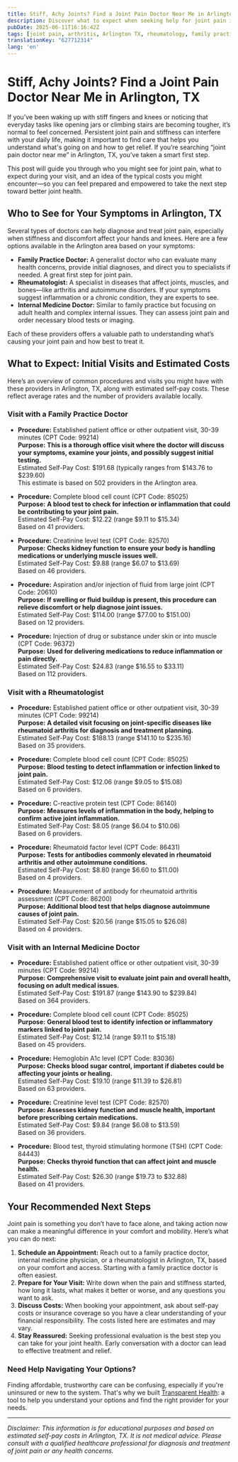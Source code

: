 ```yaml
---
title: Stiff, Achy Joints? Find a Joint Pain Doctor Near Me in Arlington, TX  
description: Discover what to expect when seeking help for joint pain in Arlington, TX, including providers, procedures, and estimated costs.  
pubDate: 2025-06-11T16:16:42Z
tags: [joint pain, arthritis, Arlington TX, rheumatology, family practice, internal medicine, doctor visit cost]
translationKey: "627712314"
lang: 'en'
---
```


# Stiff, Achy Joints? Find a Joint Pain Doctor Near Me in Arlington, TX

If you’ve been waking up with stiff fingers and knees or noticing that everyday tasks like opening jars or climbing stairs are becoming tougher, it’s normal to feel concerned. Persistent joint pain and stiffness can interfere with your daily life, making it important to find care that helps you understand what's going on and how to get relief. If you’re searching “joint pain doctor near me” in Arlington, TX, you’ve taken a smart first step.

This post will guide you through who you might see for joint pain, what to expect during your visit, and an idea of the typical costs you might encounter—so you can feel prepared and empowered to take the next step toward better joint health.

## Who to See for Your Symptoms in Arlington, TX

Several types of doctors can help diagnose and treat joint pain, especially when stiffness and discomfort affect your hands and knees. Here are a few options available in the Arlington area based on your symptoms:

- **Family Practice Doctor:** A generalist doctor who can evaluate many health concerns, provide initial diagnoses, and direct you to specialists if needed. A great first step for joint pain.
- **Rheumatologist:** A specialist in diseases that affect joints, muscles, and bones—like arthritis and autoimmune disorders. If your symptoms suggest inflammation or a chronic condition, they are experts to see.
- **Internal Medicine Doctor:** Similar to family practice but focusing on adult health and complex internal issues. They can assess joint pain and order necessary blood tests or imaging.

Each of these providers offers a valuable path to understanding what’s causing your joint pain and how best to treat it.

## What to Expect: Initial Visits and Estimated Costs

Here’s an overview of common procedures and visits you might have with these providers in Arlington, TX, along with estimated self-pay costs. These reflect average rates and the number of providers available locally.

### Visit with a Family Practice Doctor

- **Procedure:** Established patient office or other outpatient visit, 30-39 minutes (CPT Code: 99214)  
  **Purpose:** **This is a thorough office visit where the doctor will discuss your symptoms, examine your joints, and possibly suggest initial testing.**  
  Estimated Self-Pay Cost: $191.68 (typically ranges from $143.76 to $239.60)  
  This estimate is based on 502 providers in the Arlington area.

- **Procedure:** Complete blood cell count (CPT Code: 85025)  
  **Purpose:** **A blood test to check for infection or inflammation that could be contributing to your joint pain.**  
  Estimated Self-Pay Cost: $12.22 (range $9.11 to $15.34)  
  Based on 41 providers.

- **Procedure:** Creatinine level test (CPT Code: 82570)  
  **Purpose:** **Checks kidney function to ensure your body is handling medications or underlying muscle issues well.**  
  Estimated Self-Pay Cost: $9.88 (range $6.07 to $13.69)  
  Based on 46 providers.

- **Procedure:** Aspiration and/or injection of fluid from large joint (CPT Code: 20610)  
  **Purpose:** **If swelling or fluid buildup is present, this procedure can relieve discomfort or help diagnose joint issues.**  
  Estimated Self-Pay Cost: $114.00 (range $77.00 to $151.00)  
  Based on 12 providers.

- **Procedure:** Injection of drug or substance under skin or into muscle (CPT Code: 96372)  
  **Purpose:** **Used for delivering medications to reduce inflammation or pain directly.**  
  Estimated Self-Pay Cost: $24.83 (range $16.55 to $33.11)  
  Based on 112 providers.

### Visit with a Rheumatologist

- **Procedure:** Established patient office or other outpatient visit, 30-39 minutes (CPT Code: 99214)  
  **Purpose:** **A detailed visit focusing on joint-specific diseases like rheumatoid arthritis for diagnosis and treatment planning.**  
  Estimated Self-Pay Cost: $188.13 (range $141.10 to $235.16)  
  Based on 35 providers.

- **Procedure:** Complete blood cell count (CPT Code: 85025)  
  **Purpose:** **Blood testing to detect inflammation or infection linked to joint pain.**  
  Estimated Self-Pay Cost: $12.06 (range $9.05 to $15.08)  
  Based on 6 providers.

- **Procedure:** C-reactive protein test (CPT Code: 86140)  
  **Purpose:** **Measures levels of inflammation in the body, helping to confirm active joint inflammation.**  
  Estimated Self-Pay Cost: $8.05 (range $6.04 to $10.06)  
  Based on 6 providers.

- **Procedure:** Rheumatoid factor level (CPT Code: 86431)  
  **Purpose:** **Tests for antibodies commonly elevated in rheumatoid arthritis and other autoimmune conditions.**  
  Estimated Self-Pay Cost: $8.80 (range $6.60 to $11.00)  
  Based on 4 providers.

- **Procedure:** Measurement of antibody for rheumatoid arthritis assessment (CPT Code: 86200)  
  **Purpose:** **Additional blood test that helps diagnose autoimmune causes of joint pain.**  
  Estimated Self-Pay Cost: $20.56 (range $15.05 to $26.08)  
  Based on 4 providers.

### Visit with an Internal Medicine Doctor

- **Procedure:** Established patient office or other outpatient visit, 30-39 minutes (CPT Code: 99214)  
  **Purpose:** **Comprehensive visit to evaluate joint pain and overall health, focusing on adult medical issues.**  
  Estimated Self-Pay Cost: $191.87 (range $143.90 to $239.84)  
  Based on 364 providers.

- **Procedure:** Complete blood cell count (CPT Code: 85025)  
  **Purpose:** **General blood test to identify infection or inflammatory markers linked to joint pain.**  
  Estimated Self-Pay Cost: $12.14 (range $9.11 to $15.18)  
  Based on 45 providers.

- **Procedure:** Hemoglobin A1c level (CPT Code: 83036)  
  **Purpose:** **Checks blood sugar control, important if diabetes could be affecting your joints or healing.**  
  Estimated Self-Pay Cost: $19.10 (range $11.39 to $26.81)  
  Based on 63 providers.

- **Procedure:** Creatinine level test (CPT Code: 82570)  
  **Purpose:** **Assesses kidney function and muscle health, important before prescribing certain medications.**  
  Estimated Self-Pay Cost: $9.84 (range $6.08 to $13.59)  
  Based on 36 providers.

- **Procedure:** Blood test, thyroid stimulating hormone (TSH) (CPT Code: 84443)  
  **Purpose:** **Checks thyroid function that can affect joint and muscle health.**  
  Estimated Self-Pay Cost: $26.30 (range $19.73 to $32.88)  
  Based on 41 providers.

## Your Recommended Next Steps

Joint pain is something you don’t have to face alone, and taking action now can make a meaningful difference in your comfort and mobility. Here’s what you can do next:

1. **Schedule an Appointment:** Reach out to a family practice doctor, internal medicine physician, or a rheumatologist in Arlington, TX, based on your comfort and access. Starting with a family practice doctor is often easiest.
2. **Prepare for Your Visit:** Write down when the pain and stiffness started, how long it lasts, what makes it better or worse, and any questions you want to ask.
3. **Discuss Costs:** When booking your appointment, ask about self-pay costs or insurance coverage so you have a clear understanding of your financial responsibility. The costs listed here are estimates and may vary.
4. **Stay Reassured:** Seeking professional evaluation is the best step you can take for your joint health. Early conversation with a doctor can lead to effective treatment and relief.

### Need Help Navigating Your Options?

Finding affordable, trustworthy care can be confusing, especially if you're uninsured or new to the system. That's why we built [Transparent Health](https://transparenthealth.ai): a tool to help you understand your options and find the right provider for your needs. 

---

*Disclaimer: This information is for educational purposes and based on estimated self-pay costs in Arlington, TX. It is not medical advice. Please consult with a qualified healthcare professional for diagnosis and treatment of joint pain or any health concerns.*